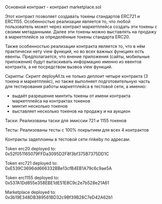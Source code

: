 Основной контракт - контракт marketplace.sol

Этот контракт позволяет создавать токены стандартов ERC721 и ERC1155. Особенностью реализации является то, что любой пользователь может через контракт маркетплейса создать эти токены с своими метаданными.
Далее эти токены можно выставлять на продажу в маркетплейсе за определённые токены стандарта ERC20.

Также особенностью реализации контракта является то, что в нём практически нету view функций, но во всех важных функциях есть евенты.
Предполагается, что внение приложения (сайты, мобильные приложения) будут вытаскивать информацию именно из евентов контракта, а не посредством вызвоа view функций.

Скрипты:
Скрипт deployAll.ts не только деплоит четыре контракта (3 токена и маркетплейс), но также выполняет подготовительную часть для тестирования работы маркетплейса в тестовой сети, а именно:
- выдаёт разрешение минтить токены от имени контракта маркетплейса на контрактах токенов
- минтит несколько токенов
- выставляет несколько токенов на продажу и на аукцион

Таски:
Реализованы таски для эмиссии 721 и 1155 токенов

Тесты:
Реализованы тесты с 100% покрытием для всех 4 контрактов

Контракты задеплоины в тестовой сети rinkeby по адресам:

Token erc20 deployed to: 0x52f051165079FFDa3095D2F8f3bf375B7375DD1C

Token erc721 deployed to: 0xE539C3696dd666332BBe13cfB4EB1A79c6c9ae5A

Token erc1155 deployed to: 0x537A1Dd855e358EBE1dE51E8C9c2e7b528e21A61

Marketplace deployed to: 0x3b19E348DB389561BD32c9Bf39B28C7eD42A62b1